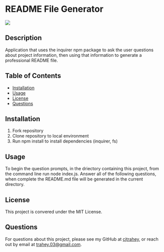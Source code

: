 # README File Generator
![](https://img.shields.io/badge/license-MIT%20License-blue?style=flat-square)
## Description
Application that uses the inquirer npm package to ask the user questions about project information, then using that information to generate a professional README file.
## Table of Contents
* [Installation](#installation)
* [Usage](#usage)
* [License](#license)
* [Questions](#questions)

## Installation
1. Fork repository
2. Clone repository to local environment
3. Run npm install to install dependencies (inquirer, fs)

## Usage
To begin the question prompts, in the driectory containing this project, from the command line run node index.js. Answer all of the following questions, when complete the README.md file will be generated in the current directory.  

## License
This project is convered under the MIT License.

## Questions
For questions about this project, please see my GitHub at [cjtrahey](https://github.com/cjtrahey), or reach out by email at trahey.03@gmail.com.
